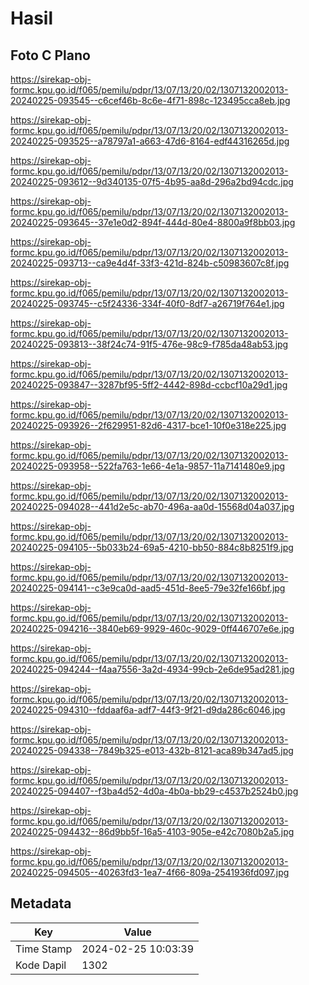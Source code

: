 # Hasil

## Foto C Plano

https://sirekap-obj-formc.kpu.go.id/f065/pemilu/pdpr/13/07/13/20/02/1307132002013-20240225-093545--c6cef46b-8c6e-4f71-898c-123495cca8eb.jpg

https://sirekap-obj-formc.kpu.go.id/f065/pemilu/pdpr/13/07/13/20/02/1307132002013-20240225-093525--a78797a1-a663-47d6-8164-edf44316265d.jpg

https://sirekap-obj-formc.kpu.go.id/f065/pemilu/pdpr/13/07/13/20/02/1307132002013-20240225-093612--9d340135-07f5-4b95-aa8d-296a2bd94cdc.jpg

https://sirekap-obj-formc.kpu.go.id/f065/pemilu/pdpr/13/07/13/20/02/1307132002013-20240225-093645--37e1e0d2-894f-444d-80e4-8800a9f8bb03.jpg

https://sirekap-obj-formc.kpu.go.id/f065/pemilu/pdpr/13/07/13/20/02/1307132002013-20240225-093713--ca9e4d4f-33f3-421d-824b-c50983607c8f.jpg

https://sirekap-obj-formc.kpu.go.id/f065/pemilu/pdpr/13/07/13/20/02/1307132002013-20240225-093745--c5f24336-334f-40f0-8df7-a26719f764e1.jpg

https://sirekap-obj-formc.kpu.go.id/f065/pemilu/pdpr/13/07/13/20/02/1307132002013-20240225-093813--38f24c74-91f5-476e-98c9-f785da48ab53.jpg

https://sirekap-obj-formc.kpu.go.id/f065/pemilu/pdpr/13/07/13/20/02/1307132002013-20240225-093847--3287bf95-5ff2-4442-898d-ccbcf10a29d1.jpg

https://sirekap-obj-formc.kpu.go.id/f065/pemilu/pdpr/13/07/13/20/02/1307132002013-20240225-093926--2f629951-82d6-4317-bce1-10f0e318e225.jpg

https://sirekap-obj-formc.kpu.go.id/f065/pemilu/pdpr/13/07/13/20/02/1307132002013-20240225-093958--522fa763-1e66-4e1a-9857-11a7141480e9.jpg

https://sirekap-obj-formc.kpu.go.id/f065/pemilu/pdpr/13/07/13/20/02/1307132002013-20240225-094028--441d2e5c-ab70-496a-aa0d-15568d04a037.jpg

https://sirekap-obj-formc.kpu.go.id/f065/pemilu/pdpr/13/07/13/20/02/1307132002013-20240225-094105--5b033b24-69a5-4210-bb50-884c8b8251f9.jpg

https://sirekap-obj-formc.kpu.go.id/f065/pemilu/pdpr/13/07/13/20/02/1307132002013-20240225-094141--c3e9ca0d-aad5-451d-8ee5-79e32fe166bf.jpg

https://sirekap-obj-formc.kpu.go.id/f065/pemilu/pdpr/13/07/13/20/02/1307132002013-20240225-094216--3840eb69-9929-460c-9029-0ff446707e6e.jpg

https://sirekap-obj-formc.kpu.go.id/f065/pemilu/pdpr/13/07/13/20/02/1307132002013-20240225-094244--f4aa7556-3a2d-4934-99cb-2e6de95ad281.jpg

https://sirekap-obj-formc.kpu.go.id/f065/pemilu/pdpr/13/07/13/20/02/1307132002013-20240225-094310--fddaaf6a-adf7-44f3-9f21-d9da286c6046.jpg

https://sirekap-obj-formc.kpu.go.id/f065/pemilu/pdpr/13/07/13/20/02/1307132002013-20240225-094338--7849b325-e013-432b-8121-aca89b347ad5.jpg

https://sirekap-obj-formc.kpu.go.id/f065/pemilu/pdpr/13/07/13/20/02/1307132002013-20240225-094407--f3ba4d52-4d0a-4b0a-bb29-c4537b2524b0.jpg

https://sirekap-obj-formc.kpu.go.id/f065/pemilu/pdpr/13/07/13/20/02/1307132002013-20240225-094432--86d9bb5f-16a5-4103-905e-e42c7080b2a5.jpg

https://sirekap-obj-formc.kpu.go.id/f065/pemilu/pdpr/13/07/13/20/02/1307132002013-20240225-094505--40263fd3-1ea7-4f66-809a-2541936fd097.jpg


## Metadata

| Key        | Value               |
| ---------- | ------------------- |
| Time Stamp | 2024-02-25 10:03:39 |
| Kode Dapil | 1302                |



